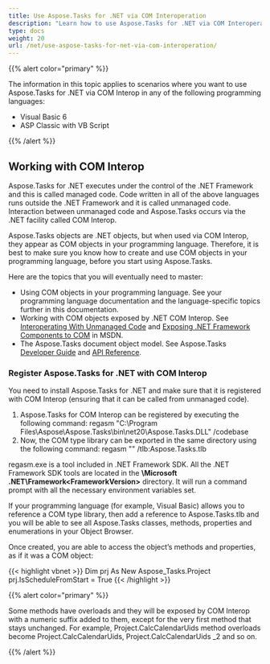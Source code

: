 ```yaml
---
title: Use Aspose.Tasks for .NET via COM Interoperation
description: "Learn how to use Aspose.Tasks for .NET via COM Interoperation technology."
type: docs
weight: 20
url: /net/use-aspose-tasks-for-net-via-com-interoperation/
---
```


{{% alert color="primary" %}}

The information in this topic applies to scenarios where you want to use Aspose.Tasks for .NET via COM Interop in any of the following programming languages:

- Visual Basic 6
- ASP Classic with VB Script

{{% /alert %}}

## **Working with COM Interop**
Aspose.Tasks for .NET executes under the control of the .NET Framework and this is called managed code. Code written in all of the above languages runs outside the .NET Framework and it is called unmanaged code. Interaction between unmanaged code and Aspose.Tasks occurs via the .NET facility called COM Interop.

Aspose.Tasks objects are .NET objects, but when used via COM Interop, they appear as COM objects in your programming language. Therefore, it is best to make sure you know how to create and use COM objects in your programming language, before you start using Aspose.Tasks.

Here are the topics that you will eventually need to master:

- Using COM objects in your programming language. See your programming language documentation and the language-specific topics further in this documentation.
- Working with COM objects exposed by .NET COM Interop. See [Interoperating With Unmanaged Code](https://docs.microsoft.com/en-us/dotnet/framework/interop/?redirectedfrom=MSDN) and [Exposing .NET Framework Components to COM](https://docs.microsoft.com/en-us/dotnet/framework/interop/exposing-dotnet-components-to-com?redirectedfrom=MSDN) in MSDN.
- The Aspose.Tasks document object model. See Aspose.Tasks [Developer Guide](/tasks/net/developer-guide/) and [API Reference](https://reference.aspose.com/tasks/net).

### **Register Aspose.Tasks for .NET with COM Interop**
You need to install Aspose.Tasks for .NET and make sure that it is registered with COM Interop (ensuring that it can be called from unmanaged code).

1. Aspose.Tasks for COM Interop can be registered by executing the following command:
   regasm "C:\Program Files\Aspose\Aspose.Tasks\bin\net20\Aspose.Tasks.DLL" /codebase
2. Now, the COM type library can be exported in the same directory using the following command:
   regasm "<directory>" /tlb:Aspose.Tasks.tlb

regasm.exe is a tool included in .NET Framework SDK. All the .NET Framework SDK tools are located in the **\Microsoft .NET\Framework\<FrameworkVersion>** directory. It will run a command prompt with all the necessary environment variables set.

If your programming language (for example, Visual Basic) allows you to reference a COM type library, then add a reference to Aspose.Tasks.tlb and you will be able to see all Aspose.Tasks classes, methods, properties and enumerations in your Object Browser.

Once created, you are able to access the object’s methods and properties, as if it was a COM object:

{{< highlight vbnet >}}
Dim prj As New Aspose_Tasks.Project
prj.IsScheduleFromStart = True
{{< /highlight >}}

{{% alert color="primary" %}}

Some methods have overloads and they will be exposed by COM Interop with a numeric suffix added to them, except for the very first method that stays unchanged. For example, Project.CalcCalendarUids method overloads become Project.CalcCalendarUids, Project.CalcCalendarUids _2 and so on.

{{% /alert %}}

